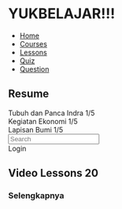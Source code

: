 <html lang="en">
<head>
    <meta charset="UTF-8">
    <meta name="viewport" content="width=device-width, initial-scale=1.0">
    <title>YUKBELAJAR!!!</title>
    <script src="https://cdn.tailwindcss.com"></script>
    <link rel="stylesheet" href="https://cdnjs.cloudflare.com/ajax/libs/font-awesome/5.15.3/css/all.min.css">
</head>
<body class="bg-gray-100">
    <div class="flex">
        <!-- Sidebar -->
        <div class="w-1/4 bg-white p-4">
            <h1 class="text-xl font-bold mb-4">YUKBELAJAR!!!</h1>
            <nav class="mb-8">
                <ul>
                    <li class="mb-2"><a href="#" class="text-black">Home</a></li>
                    <li class="mb-2"><a href="#" class="text-black">Courses</a></li>
                    <li class="mb-2"><a href="#" class="text-teal-500">Lessons</a></li>
                    <li class="mb-2"><a href="#" class="text-black">Quiz</a></li>
                    <li class="mb-2"><a href="#" class="text-black">Question</a></li>
                </ul>
            </nav>
            <div>
                <h2 class="text-lg font-bold mb-2">Resume</h2>
                <div class="mb-2">
                    <div class="flex justify-between">
                        <span>Tubuh dan Panca Indra</span>
                        <span>1/5</span>
                    </div>
                    <div class="w-full bg-gray-200 h-1">
                        <div class="bg-teal-500 h-1" style="width: 10%;"></div>
                    </div>
                </div>
                <div class="mb-2">
                    <div class="flex justify-between">
                        <span>Kegiatan Ekonomi</span>
                        <span>1/5</span>
                    </div>
                    <div class="w-full bg-gray-200 h-1">
                        <div class="bg-teal-500 h-1" style="width: 10%;"></div>
                    </div>
                </div>
                <div class="mb-2">
                    <div class="flex justify-between">
                        <span>Lapisan Bumi</span>
                        <span>1/5</span>
                    </div>
                    <div class="w-full bg-gray-200 h-1">
                        <div class="bg-teal-500 h-1" style="width: 10%;"></div>
                    </div>
                </div>
            </div>
        </div>
        <!-- Main Content -->
        <div class="w-3/4 p-4">
            <div class="flex items-center mb-4">
                <input type="text" placeholder="Search" class="w-full p-2 border border-gray-300 rounded">
                <div class="ml-4 flex items-center space-x-4">
                    <i class="fas fa-bell text-xl"></i>
                    <i class="fas fa-cog text-xl"></i>
                    <i class="fas fa-user-circle text-xl"></i>
                    <span>Login</span>
                </div>
            </div>
            <h2 class="text-2xl font-bold mb-4">Video Lessons <span class="text-teal-500">20</span></h2>
            <div class="bg-gradient-to-r from-gray-200 to-teal-500 p-4 rounded-lg">
                <div class="flex justify-between items-center mb-4">
                    <h3 class="text-lg font-bold">Selengkapnya</h3>
                    <i class="fas fa-chevron-down"></i>
                </div>
                <div class="grid grid-cols-3 gap-4">
                    <div class="bg-white h-24"></div>
                    <div class="bg-white h-24"></div>
                    <div class="bg-white h-24"></div>
                    <div class="bg-white h-24"></div>
                    <div class="bg-white h-24"></div>
                    <div class="bg-white h-24"></div>
                    <div class="bg-white h-24"></div>
                    <div class="bg-white h-24"></div>
                    <div class="bg-white h-24"></div>
                </div>
            </div>
        </div>
    </div>
</body>
</html>
